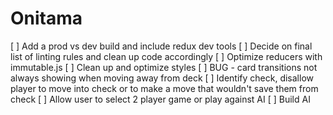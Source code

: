 # Onitama

[ ] Add a prod vs dev build and include redux dev tools
[ ] Decide on final list of linting rules and clean up code accordingly
[ ] Optimize reducers with immutable.js
[ ] Clean up and optimize styles
[ ] BUG - card transitions not always showing when moving away from deck
[ ] Identify check, disallow player to move into check or to make a move that wouldn't save them from check
[ ] Allow user to select 2 player game or play against AI
[ ] Build AI
